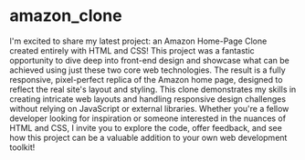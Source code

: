 ﻿# amazon_clone
 I'm excited to share my latest project: an Amazon Home-Page Clone created entirely with HTML and CSS! This project was a fantastic opportunity to dive deep into front-end design and showcase what can be achieved using just these two core web technologies. The result is a fully responsive, pixel-perfect replica of the Amazon home page, designed to reflect the real site's layout and styling. This clone demonstrates my skills in creating intricate web layouts and handling responsive design challenges without relying on JavaScript or external libraries. Whether you're a fellow developer looking for inspiration or someone interested in the nuances of HTML and CSS, I invite you to explore the code, offer feedback, and see how this project can be a valuable addition to your own web development toolkit!



